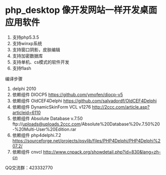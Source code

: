 # php_desktop  像开发网站一样开发桌面应用软件

1. 支持php5.3.5
2. 支持winxp系统
3. 支持窗口阴影，皮肤编辑
4. 支持加密数据库
5. 支持单机、cs模式的软件开发
6. 支持flash



编译步骤
1. delphi 2010
2. 依赖组件 DIOCP5   https://github.com/ymofen/diocp-v5
3. 依赖组件 OldCEF4Delphi https://github.com/salvadordf/OldCEF4Delphi
4. 依赖组件 DynamicSkinForm VCL v1276 http://2ccc.com/article.asp?articleid=6110
5. 依赖组件 Absolute Database v.7.50  ftp://uploads@uploads.2ccc.com/Absolute%20Database%20v.7.50%20-%20Multi-User%20Edition.rar
6. 依赖组件 php4delphi.7.2   https://sourceforge.net/projects/psvlib/files/PHP4Delphi/PHP4Delphi%207.2/
7. 依赖组件 cnvcl  http://www.cnpack.org/showdetail.php?id=830&lang=zh-cn


QQ交流群：423332770
